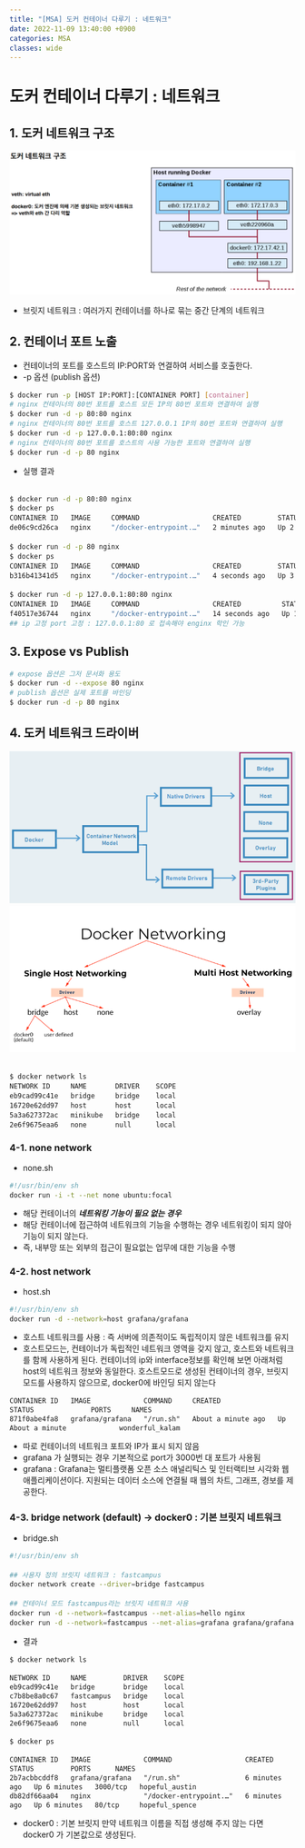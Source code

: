 ```yaml
---
title: "[MSA] 도커 컨테이너 다루기 : 네트워크"
date: 2022-11-09 13:40:00 +0900
categories: MSA
classes: wide
---
```


# 도커 컨테이너 다루기 : 네트워크

## 1. 도커 네트워크 구조
![도커 네트워크 구조 01](/images/20221109_docker_network01.png)

- 브릿지 네트워크 : 여러가지 컨테이너를 하나로 묶는 중간 단계의 네트워크

## 2. 컨테이너 포트 노출

- 컨테이너의 포트를 호스트의 IP:PORT와 연결하여 서비스를 호출한다.
- -p 옵션 (publish 옵션)

```bash
$ docker run -p [HOST IP:PORT]:[CONTAINER PORT] [container]
# nginx 컨테이너의 80번 포트를 호스트 모든 IP의 80번 포트와 연결하여 실행
$ docker run -d -p 80:80 nginx
# nginx 컨테이너의 80번 포트를 호스트 127.0.0.1 IP의 80번 포트와 연결하여 실행
$ docker run -d -p 127.0.0.1:80:80 nginx
# nginx 컨테이너의 80번 포트를 호스트의 사용 가능한 포트와 연결하여 실행
$ docker run -d -p 80 nginx
```

- 실행 결과

```bash

$ docker run -d -p 80:80 nginx
$ docker ps
CONTAINER ID   IMAGE     COMMAND                  CREATED         STATUS         PORTS                NAMES
de06c9cd26ca   nginx     "/docker-entrypoint.…"   2 minutes ago   Up 2 minutes   0.0.0.0:80->80/tcp   romantic_aryabhata

$ docker run -d -p 80 nginx
$ docker ps 
CONTAINER ID   IMAGE     COMMAND                  CREATED         STATUS         PORTS                   NAMES
b316b41341d5   nginx     "/docker-entrypoint.…"   4 seconds ago   Up 3 seconds   0.0.0.0:52573->80/tcp   infallible_lewin

$ docker run -d -p 127.0.0.1:80:80 nginx
CONTAINER ID   IMAGE     COMMAND                  CREATED          STATUS          PORTS                  NAMES
f40517e36744   nginx     "/docker-entrypoint.…"   14 seconds ago   Up 13 seconds   127.0.0.1:80->80/tcp   determined_lichterman
## ip 고정 port 고정 : 127.0.0.1:80 로 접속해야 enginx 학인 가능
```

## 3. Expose vs Publish

```bash
# expose 옵션은 그저 문서화 용도
$ docker run -d --expose 80 nginx
# publish 옵션은 실제 포트를 바인딩
$ docker run -d -p 80 nginx
```


## 4. 도커 네트워크 드라이버
![도커 네트워크 구조 02](/images/20221109_docker_network02.png)
![도커 네트워크 구조 03](/images/20221109_docker_network03.png)


```bash

$ docker network ls
NETWORK ID     NAME       DRIVER    SCOPE
eb9cad99c41e   bridge     bridge    local
16720e62dd97   host       host      local
5a3a627372ac   minikube   bridge    local
2e6f9675eaa6   none       null      local

```

### 4-1. none network 

- none.sh
```bash
#!/usr/bin/env sh
docker run -i -t --net none ubuntu:focal
```

- 해당 컨테이너의 ***네트워킹 기능이 필요 없는 경우***
- 해당 컨테이너에 접근하여 네트워크의 기능을 수행하는 경우 네트워킹이 되지 않아 기능이 되지 않는다. 
- 즉, 내부망 또는 외부의 접근이 필요없는 업무에 대한 기능을 수행

### 4-2. host network 

- host.sh
```bash
#!/usr/bin/env sh
docker run -d --network=host grafana/grafana
```
- 호스트 네트워크를 사용 : 즉 서버에 의존적이도 독립적이지 않은 네트워크를 유지
- 호스트모드는, 컨테이너가 독립적인 네트워크 영역을 갖지 않고, 호스트와 네트워크를 함께 사용하게 된다. 컨테이너의 ip와 interface정보를 확인해 보면 아래처럼 host의 네트워크 정보와 동일한다. 호스트모드로 생성된 컨테이너의 경우, 브릿지 모드를 사용하지 않으므로, docker0에 바인딩 되지 않는다

```console
CONTAINER ID   IMAGE             COMMAND     CREATED              STATUS              PORTS     NAMES
871f0abe4fa8   grafana/grafana   "/run.sh"   About a minute ago   Up About a minute             wonderful_kalam
```

- 따로 컨테이너의 네트워크 포트와 IP가 표시 되지 않음
- grafana 가 실행되는 경우 기본적으로 port가 3000번 대 포트가 사용됨
- grafana : Grafana는 멀티플랫폼 오픈 소스 애널리틱스 및 인터랙티브 시각화 웹 애플리케이션이다. 지원되는 데이터 소스에 연결될 때 웹의 차트, 그래프, 경보를 제공한다.

### 4-3. bridge network (default) -> docker0 : 기본 브릿지 네트워크
- bridge.sh
```bash
#!/usr/bin/env sh

## 사용자 정의 브릿지 네트워크 : fastcampus
docker network create --driver=bridge fastcampus

## 컨테이너 모드 fastcampus라는 브릿지 네트워크 사용
docker run -d --network=fastcampus --net-alias=hello nginx
docker run -d --network=fastcampus --net-alias=grafana grafana/grafana
```

- 결과

```console
$ docker network ls

NETWORK ID     NAME         DRIVER    SCOPE
eb9cad99c41e   bridge       bridge    local
c7b8be8a0c67   fastcampus   bridge    local
16720e62dd97   host         host      local
5a3a627372ac   minikube     bridge    local
2e6f9675eaa6   none         null      local

$ docker ps 

CONTAINER ID   IMAGE             COMMAND                  CREATED         STATUS         PORTS      NAMES
2b7acbbcddf8   grafana/grafana   "/run.sh"                6 minutes ago   Up 6 minutes   3000/tcp   hopeful_austin
db82df66aa04   nginx             "/docker-entrypoint.…"   6 minutes ago   Up 6 minutes   80/tcp     hopeful_spence
```

- docker0 : 기본 브릿지 만약 네트워크 이름을 직접 생성해 주지 않는 다면 docker0 가 기본값으로 생성된다.